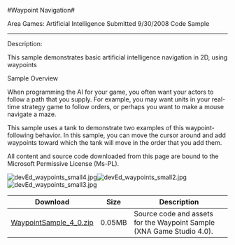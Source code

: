 #Waypoint Navigation#

Area
Games: Artificial Intelligence
Submitted
9/30/2008
Code Sample

---

Description:

This sample demonstrates basic artificial intelligence navigation in 2D, using waypoints

Sample Overview

When programming the AI for your game, you often want your actors to follow a path that you supply. For example, you may want units in your real-time strategy game to follow orders, or perhaps you want to make a mouse navigate a maze.

This sample uses a tank to demonstrate two examples of this waypoint-following behavior. In this sample, you can move the cursor around and add waypoints toward which the tank will move in the order that you add them.


All content and source code downloaded from this page are bound to the Microsoft Permissive License (Ms-PL).

![devEd_waypoints_small4.jpg](https://github.com/DDReaper/XNAGameStudio/blob/master/Images/devEd_waypoints_small4.jpg)![devEd_waypoints_small2.jpg](https://github.com/DDReaper/XNAGameStudio/blob/master/Images/devEd_waypoints_small2.jpg)![devEd_waypoints_small3.jpg](https://github.com/DDReaper/XNAGameStudio/blob/master/Images/devEd_waypoints_small3.jpg)		
	

Download | Size | Description
---|---|---|
[WaypointSample_4_0.zip](https://github.com/DDReaper/XNAGameStudio/blob/master/Samples/WaypointSample_4_0.zip?raw=true) | 0.05MB | Source code and assets for the Waypoint Sample (XNA Game Studio 4.0). 